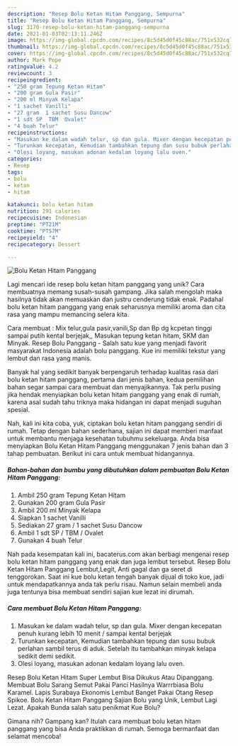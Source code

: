 ```yaml
---
description: "Resep Bolu Ketan Hitam Panggang, Sempurna"
title: "Resep Bolu Ketan Hitam Panggang, Sempurna"
slug: 3170-resep-bolu-ketan-hitam-panggang-sempurna
date: 2021-01-03T02:13:11.246Z
image: https://img-global.cpcdn.com/recipes/8c5d45d0f45c88ac/751x532cq70/bolu-ketan-hitam-panggang-foto-resep-utama.jpg
thumbnail: https://img-global.cpcdn.com/recipes/8c5d45d0f45c88ac/751x532cq70/bolu-ketan-hitam-panggang-foto-resep-utama.jpg
cover: https://img-global.cpcdn.com/recipes/8c5d45d0f45c88ac/751x532cq70/bolu-ketan-hitam-panggang-foto-resep-utama.jpg
author: Mark Pope
ratingvalue: 4.2
reviewcount: 3
recipeingredient:
- "250 gram Tepung Ketan Hitam"
- "200 gram Gula Pasir"
- "200 ml Minyak Kelapa"
- "1 sachet Vanilli"
- "27 gram  1 sachet Susu Dancow"
- "1 sdt SP  TBM  Ovalet"
- "4 buah Telur"
recipeinstructions:
- "Masukan ke dalam wadah telur, sp dan gula. Mixer dengan kecepatan penuh kurang lebih 10 menit / sampai kental berjejak"
- "Turunkan kecepatan, Kemudian tambahkan tepung dan susu bubuk perlahan sambil terus di aduk. Setelah itu tambahkan minyak kelapa sedikit demi sedikit."
- "Olesi loyang, masukan adonan kedalam loyang lalu oven."
categories:
- Resep
tags:
- bolu
- ketan
- hitam

katakunci: bolu ketan hitam 
nutrition: 291 calories
recipecuisine: Indonesian
preptime: "PT21M"
cooktime: "PT57M"
recipeyield: "4"
recipecategory: Dessert

---
```



![Bolu Ketan Hitam Panggang](https://img-global.cpcdn.com/recipes/8c5d45d0f45c88ac/751x532cq70/bolu-ketan-hitam-panggang-foto-resep-utama.jpg)

Lagi mencari ide resep bolu ketan hitam panggang yang unik? Cara membuatnya memang susah-susah gampang. Jika salah mengolah maka hasilnya tidak akan memuaskan dan justru cenderung tidak enak. Padahal bolu ketan hitam panggang yang enak seharusnya memiliki aroma dan cita rasa yang mampu memancing selera kita.

Cara membuat : Mix telur,gula pasir,vanili,Sp dan Bp dg kcpetan tinggi sampai putih kental berjejak,, Masukan tepung ketan hitam, SKM dan Minyak. Resep Bolu Panggang - Salah satu kue yang menjadi favorit masyarakat Indonesia adalah bolu panggang. Kue ini memiliki tekstur yang lembut dan rasa yang manis.

Banyak hal yang sedikit banyak berpengaruh terhadap kualitas rasa dari bolu ketan hitam panggang, pertama dari jenis bahan, kedua pemilihan bahan segar sampai cara membuat dan menyajikannya. Tak perlu pusing jika hendak menyiapkan bolu ketan hitam panggang yang enak di rumah, karena asal sudah tahu triknya maka hidangan ini dapat menjadi suguhan spesial.


Nah, kali ini kita coba, yuk, ciptakan bolu ketan hitam panggang sendiri di rumah. Tetap dengan bahan sederhana, sajian ini dapat memberi manfaat untuk membantu menjaga kesehatan tubuhmu sekeluarga. Anda bisa menyiapkan Bolu Ketan Hitam Panggang menggunakan 7 jenis bahan dan 3 tahap pembuatan. Berikut ini cara untuk membuat hidangannya.

<!--inarticleads1-->

##### Bahan-bahan dan bumbu yang dibutuhkan dalam pembuatan Bolu Ketan Hitam Panggang:

1. Ambil 250 gram Tepung Ketan Hitam
1. Gunakan 200 gram Gula Pasir
1. Ambil 200 ml Minyak Kelapa
1. Siapkan 1 sachet Vanilli
1. Sediakan 27 gram / 1 sachet Susu Dancow
1. Ambil 1 sdt SP / TBM / Ovalet
1. Gunakan 4 buah Telur


Nah pada kesempatan kali ini, bacaterus.com akan berbagi mengenai resep bolu ketan hitam panggang yang enak dan juga lembut tersebut. Resep Bolu Ketan Hitam Panggang Lembut,Legit, Anti gagal dan ga seret di tenggorokan. Saat ini kue bolu ketan tengah banyak dijual di toko kue, jadi untuk mendapatkannya anda tak perlu risau. Namun selain membeli anda juga tentunya bisa membuat sendiri sajian kue lezat ini dirumah. 

<!--inarticleads2-->

##### Cara membuat Bolu Ketan Hitam Panggang:

1. Masukan ke dalam wadah telur, sp dan gula. Mixer dengan kecepatan penuh kurang lebih 10 menit / sampai kental berjejak
1. Turunkan kecepatan, Kemudian tambahkan tepung dan susu bubuk perlahan sambil terus di aduk. Setelah itu tambahkan minyak kelapa sedikit demi sedikit.
1. Olesi loyang, masukan adonan kedalam loyang lalu oven.


Resep Bolu Ketan Hitam Super Lembut Bisa Dikukus Atau Dipanggang. Membuat Bolu Sarang Semut Pakai Panci Hasilnya Warrrbiasa Bolu Karamel. Lapis Surabaya Ekonomis Lembut Banget Pakai Otang Resep Spikoe. Bolu Ketan Hitam Panggang Sajian Bolu yang Unik, Lembut Lagi Lezat. Apakah Bunda salah satu penikmat Kue Bolu? 

Gimana nih? Gampang kan? Itulah cara membuat bolu ketan hitam panggang yang bisa Anda praktikkan di rumah. Semoga bermanfaat dan selamat mencoba!
